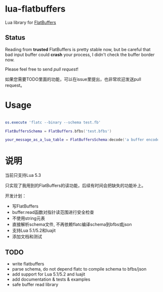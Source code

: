# lua-flatbuffers

Lua library for [FlatBuffers][flatbuffers]

## Status

Reading from **trusted** FlatBuffers is pretty stable now, but be careful
that bad input buffer could **crash** your process, I didn't check the
buffer border now.

Please feel free to send *pull request*!

如果您需要TODO里面的功能，可以在issue里提出，也非常欢迎发送pull request。

# Usage


```lua

os.execute 'flatc --binary --schema test.fb'

FlatBuffersSchema = FlatBuffers.bfbs('test.bfbs')

your_message_as_a_lua_table = FlatBuffersSchema:decode('a buffer encode a message in FlatBuffers format')

```

# 说明

当前只支持Lua 5.3

只实现了我用到的FlatBuffers的读功能，后续有时间会把缺失的功能补上。

开发计划：

* 写FlatBuffers
* buffer:read函数对指针读范围进行安全检查
* 不使用string元表
* 直接解析schema文件, 不再依赖flatc编译schema到bfbs或json
* 支持Lua 5.1/5.2和luajit
* 添加文档和测试

## TODO

* write flatbuffers
* parse schema, do not depend flatc to compile schema to bfbs/json
* add support for Lua 5.1/5.2 and luajit
* add documentation & tests & examples
* safe buffer read library


[flatbuffers]: https://github.com/google/flatbuffers
